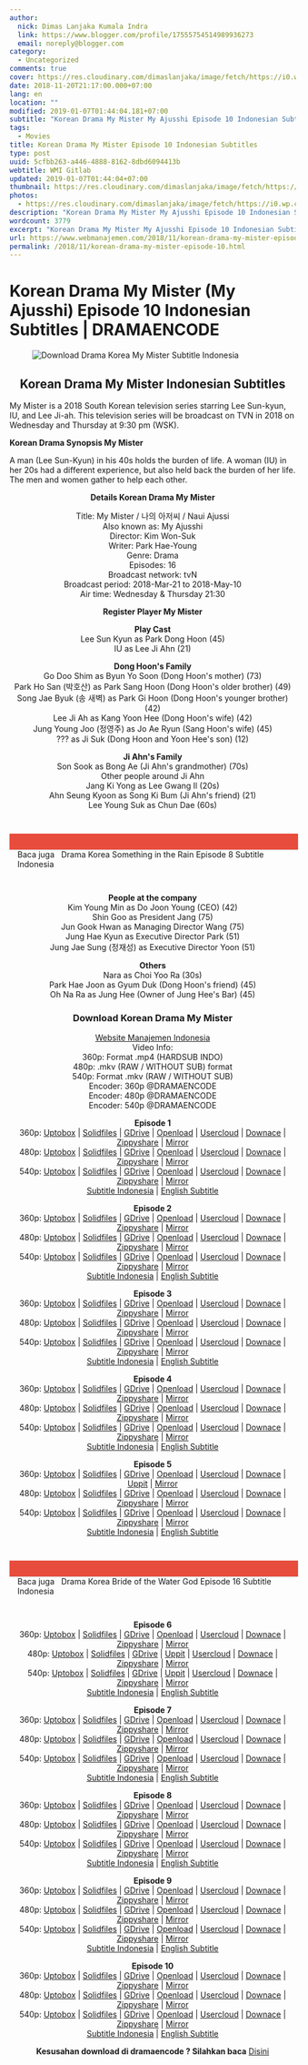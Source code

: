 ```yaml
---
author:
  nick: Dimas Lanjaka Kumala Indra
  link: https://www.blogger.com/profile/17555754514989936273
  email: noreply@blogger.com
category:
  - Uncategorized
comments: true
cover: https://res.cloudinary.com/dimaslanjaka/image/fetch/https://i0.wp.com/www.dramaencode.com/wp-content/uploads/2018/03/Download-Drama-Korea-My-Mister-Subtitle-Indonesia.jpg?resize=390%2C270&ssl=1
date: 2018-11-20T21:17:00.000+07:00
lang: en
location: ""
modified: 2019-01-07T01:44:04.181+07:00
subtitle: "Korean Drama My Mister My Ajusshi Episode 10 Indonesian Subtitles "
tags:
  - Movies
title: Korean Drama My Mister Episode 10 Indonesian Subtitles
type: post
uuid: 5cfbb263-a446-4888-8162-8dbd6094413b
webtitle: WMI Gitlab
updated: 2019-01-07T01:44:04+07:00
thumbnail: https://res.cloudinary.com/dimaslanjaka/image/fetch/https://i0.wp.com/www.dramaencode.com/wp-content/uploads/2018/03/Download-Drama-Korea-My-Mister-Subtitle-Indonesia.jpg?resize=390%2C270&ssl=1
photos:
  - https://res.cloudinary.com/dimaslanjaka/image/fetch/https://i0.wp.com/www.dramaencode.com/wp-content/uploads/2018/03/Download-Drama-Korea-My-Mister-Subtitle-Indonesia.jpg?resize=390%2C270&ssl=1
description: "Korean Drama My Mister My Ajusshi Episode 10 Indonesian Subtitles "
wordcount: 3779
excerpt: "Korean Drama My Mister My Ajusshi Episode 10 Indonesian Subtitles "
url: https://www.webmanajemen.com/2018/11/korean-drama-my-mister-episode-10.html
permalink: /2018/11/korean-drama-my-mister-episode-10.html
---
```


<h1 for="title"> <span class="notranslate">Korean Drama My Mister (My Ajusshi) Episode 10 Indonesian Subtitles |</span> <span class="notranslate">DRAMAENCODE</span> </h1>  <div><div class="entry-content clearfix">  <figure class="entry-thumbnail"><img src="https://res.cloudinary.com/dimaslanjaka/image/fetch/https://res.cloudinary.com/practicaldev/image/fetch/www.dramaencode.com/wp-content/uploads/2018/03/Download-Drama-Korea-My-Mister-Subtitle-Indonesia.jpg?resize=390%2C270&amp;ssl=1" alt="Download Drama Korea My Mister Subtitle Indonesia" title="Download Korean Drama My Mister Indonesian Subtitles" class="notranslate"></figure><h2 style="text-align: center;"> <span class="notranslate">Korean Drama My Mister Indonesian Subtitles</span> </h2> <p> <span class="notranslate">My Mister is a 2018 South Korean television series starring Lee Sun-kyun, IU, and Lee Ji-ah.</span> <span class="notranslate">This television series will be broadcast on TVN in 2018 on Wednesday and Thursday at 9:30 pm (WSK).</span> </p>  <p> <span class="notranslate"><strong>Korean Drama Synopsis My Mister</strong></span> </p> <p style="text-align: left;"> <span class="notranslate">A man (Lee Sun-Kyun) in his 40s holds the burden of life.</span> <span class="notranslate">A woman (IU) in her 20s had a different experience, but also held back the burden of her life.</span> <span class="notranslate">The men and women gather to help each other.</span> </p>  <p style="text-align: center;"> <span class="notranslate"><strong>Details Korean Drama My Mister</strong></span> </p> <p style="text-align: center;"> <span class="notranslate">Title: My Mister / 나의 아저씨 / Naui Ajussi</span> <br><span class="notranslate">Also known as: My Ajusshi</span> <br><span class="notranslate">Director: Kim Won-Suk</span> <br><span class="notranslate">Writer: Park Hae-Young</span> <br><span class="notranslate">Genre: Drama</span> <br><span class="notranslate">Episodes: 16</span> <br><span class="notranslate">Broadcast network: tvN</span> <br><span class="notranslate">Broadcast period: 2018-Mar-21 to 2018-May-10</span> <br><span class="notranslate">Air time: Wednesday &amp; Thursday 21:30</span> </p> <p style="text-align: center;"> <span class="notranslate"><strong>Register Player My Mister</strong></span> </p> <p style="text-align: center;"> <span class="notranslate"><strong>Play Cast</strong></span> <br><span class="notranslate">Lee Sun Kyun as Park Dong Hoon (45)</span> <br><span class="notranslate">IU as Lee Ji Ahn (21)</span> </p> <p style="text-align: center;"> <span class="notranslate"><strong>Dong Hoon's Family</strong></span> <br><span class="notranslate">Go Doo Shim as Byun Yo Soon (Dong Hoon's mother) (73)</span> <br><span class="notranslate">Park Ho San (박호산) as Park Sang Hoon (Dong Hoon's older brother) (49)</span> <br><span class="notranslate">Song Jae Byuk (송 새벽) as Park Gi Hoon (Dong Hoon's younger brother) (42)</span> <br><span class="notranslate">Lee Ji Ah as Kang Yoon Hee (Dong Hoon's wife) (42)</span> <br><span class="notranslate">Jung Young Joo (정영주) as Jo Ae Ryun (Sang Hoon's wife) (45)</span> <br><span class="notranslate">???</span> <span class="notranslate">as Ji Suk (Dong Hoon and Yoon Hee's son) (12)</span> </p>  <p style="text-align: center;"> <span class="notranslate"><strong>Ji Ahn's Family</strong></span> <br><span class="notranslate">Son Sook as Bong Ae (Ji Ahn's grandmother) (70s)</span> <br><span class="notranslate">Other people around Ji Ahn</span> <br><span class="notranslate">Jang Ki Yong as Lee Gwang Il (20s)</span> <br><span class="notranslate">Ahn Seung Kyoon as Song Ki Bum (Ji Ahn's friend) (21)</span> <br><span class="notranslate">Lee Young Suk as Chun Dae (60s)</span> </p> <div style="clear:both; margin-top:3em; margin-bottom:3em;" class="notranslate"> <a href="https://web-manajemen.blogspot.com/p/search.html?q=drama%20korea%20something%20in%20the%20rain%20subtitle%20indonesia" target="_blank" class="notranslate ud10350ff74aa1ae5be974566fbcde35f" data-wpel-link="internal"></a> <style>.ud10350ff74aa1ae5be974566fbcde35f{padding:0;margin:0;padding-top:1em!important;padding-bottom:1em!important;width:100%;display:block;font-weight:700;background-color:#E74C3C;border:0!important;border-left:4px solid #E74C3C!important;box-shadow:0 1px 2px rgba(0,0,0,.17);-moz-box-shadow:0 1px 2px rgba(0,0,0,.17);-o-box-shadow:0 1px 2px rgba(0,0,0,.17);-webkit-box-shadow:0 1px 2px rgba(0,0,0,.17);text-decoration:none}.ud10350ff74aa1ae5be974566fbcde35f:active,.ud10350ff74aa1ae5be974566fbcde35f:hover{opacity:1;transition:opacity 250ms;webkit-transition:opacity 250ms;text-decoration:none}.ud10350ff74aa1ae5be974566fbcde35f{transition:background-color 250ms;webkit-transition:background-color 250ms;opacity:1;transition:opacity 250ms;webkit-transition:opacity 250ms}.ud10350ff74aa1ae5be974566fbcde35f .ctaText{font-weight:700;color:#000;text-decoration:none;font-size:16px}.ud10350ff74aa1ae5be974566fbcde35f .postTitle{color:#ECF0F1;text-decoration:underline!important;font-size:16px}.ud10350ff74aa1ae5be974566fbcde35f:hover .postTitle{text-decoration:underline!important}</style>  <div style="padding-left:1em; padding-right:1em;" class="notranslate"> <span class="notranslate ctaText">Baca juga</span> &nbsp; <span class="notranslate postTitle">Drama Korea Something in the Rain Episode 8 Subtitle Indonesia</span> </div>  </div>  <p style="text-align: center;"> <span class="notranslate"><strong>People at the company</strong></span> <br><span class="notranslate">Kim Young Min as Do Joon Young (CEO) (42)</span> <br><span class="notranslate">Shin Goo as President Jang (75)</span> <br><span class="notranslate">Jun Gook Hwan as Managing Director Wang (75)</span> <br><span class="notranslate">Jung Hae Kyun as Executive Director Park (51)</span> <br><span class="notranslate">Jung Jae Sung (정재성) as Executive Director Yoon (51)</span> </p> <p style="text-align: center;"> <span class="notranslate"><strong>Others</strong></span> <br><span class="notranslate">Nara as Choi Yoo Ra (30s)</span> <br><span class="notranslate">Park Hae Joon as Gyum Duk (Dong Hoon's friend) (45)</span> <br><span class="notranslate">Oh Na Ra as Jung Hee (Owner of Jung Hee's Bar) (45)</span> </p> <h3 style="text-align: center;"> <span class="notranslate">Download Korean Drama My Mister</span> </h3> <p style="text-align: center;"> <a href="https://web-manajemen.blogspot.com/p/search.html?q=" data-wpel-link="internal" class="notranslate" target="_blank">Website Manajemen Indonesia</a> <br><span class="notranslate">Video Info:</span> <br><span class="notranslate">360p: Format .mp4 (HARDSUB INDO)</span> <br><span class="notranslate">480p: .mkv (RAW / WITHOUT SUB) format</span> <br><span class="notranslate">540p: Format .mkv (RAW / WITHOUT SUB)</span> <br><span class="notranslate">Encoder: 360p @DRAMAENCODE</span> <br><span class="notranslate">Encoder: 480p @DRAMAENCODE</span> <br><span class="notranslate">Encoder: 540p @DRAMAENCODE</span> </p> <p style="text-align: center;"> <span class="notranslate"><strong>Episode 1</strong></span> <br><span class="notranslate">360p: <a href="https://uptobox.com/vxybjlrx3iu6" data-wpel-link="external" target="_blank" rel="noopener noreferer nofollow" class="notranslate">Uptobox</a> |</span> <span class="notranslate"><a href="http://www.solidfiles.com/v/Nj3wy47LPmVyy" data-wpel-link="external" target="_blank" rel="noopener noreferer nofollow" class="notranslate">Solidfiles</a> |</span> <span class="notranslate"><a href="https://drive.google.com/file/d/1khbKx4aA8zGE9Ut_6iVVTJBe-X6dhnUZ/view?usp=sharing" data-wpel-link="external" target="_blank" rel="noopener noreferer nofollow" class="notranslate">GDrive</a> |</span> <span class="notranslate"><a href="https://dimaslanjaka-storage.000webhostapp.com/movies/drama-korea-my-mister-subtitle-indonesia" data-wpel-link="external" target="_blank" rel="noopener noreferer nofollow" class="notranslate">Openload</a> |</span> <span class="notranslate"><a href="https://userscloud.com/saspx4e5zv5x" data-wpel-link="external" target="_blank" rel="noopener noreferer nofollow" class="notranslate">Usercloud</a> |</span> <span class="notranslate"><a href="https://downace.com/3uwg4" data-wpel-link="external" target="_blank" rel="noopener noreferer nofollow" class="notranslate">Downace</a> |</span> <span class="notranslate"><a href="http://www96.zippyshare.com/v/vC23E6ak/file.html" data-wpel-link="external" target="_blank" rel="noopener noreferer nofollow" class="notranslate">Zippyshare</a> |</span> <a href="https://mirrorace.com/m/kRf5" data-wpel-link="external" target="_blank" rel="noopener noreferer nofollow" class="notranslate">Mirror</a> <br><span class="notranslate">480p: <a href="https://uptobox.com/e58rx4ez93f8" data-wpel-link="external" target="_blank" rel="noopener noreferer nofollow" class="notranslate">Uptobox</a> |</span> <span class="notranslate"><a href="https://www.solidfiles.com/v/za23ZAZ5DrMee" data-wpel-link="external" target="_blank" rel="noopener noreferer nofollow" class="notranslate">Solidfiles</a> |</span> <span class="notranslate"><a href="https://drive.google.com/file/d/14JwI9v5ZlMjczknki6EkJlkIZpQ0tlx8/view?usp=sharing" data-wpel-link="external" target="_blank" rel="noopener noreferer nofollow" class="notranslate">GDrive</a> |</span> <span class="notranslate"><a href="https://dimaslanjaka-storage.000webhostapp.com/movies/drama-korea-my-mister-subtitle-indonesia" data-wpel-link="external" target="_blank" rel="noopener noreferer nofollow" class="notranslate">Openload</a> |</span> <span class="notranslate"><a href="https://userscloud.com/bc3g26s5l0fc" data-wpel-link="external" target="_blank" rel="noopener noreferer nofollow" class="notranslate">Usercloud</a> |</span> <span class="notranslate"><a href="https://downace.com/4atkh" data-wpel-link="external" target="_blank" rel="noopener noreferer nofollow" class="notranslate">Downace</a> |</span> <span class="notranslate"><a href="http://www31.zippyshare.com/v/1VlMkcR7/file.html" data-wpel-link="external" target="_blank" rel="noopener noreferer nofollow" class="notranslate">Zippyshare</a> |</span> <a href="https://mirrorace.com/m/8gzn" data-wpel-link="external" target="_blank" rel="noopener noreferer nofollow" class="notranslate">Mirror</a> <br><span class="notranslate">540p: <a href="https://uptobox.com/odsu0amriwa1" data-wpel-link="external" target="_blank" rel="noopener noreferer nofollow" class="notranslate">Uptobox</a> |</span> <span class="notranslate"><a href="http://www.solidfiles.com/v/Kvjn2njkNRDK7" data-wpel-link="external" target="_blank" rel="noopener noreferer nofollow" class="notranslate">Solidfiles</a> |</span> <span class="notranslate"><a href="https://drive.google.com/file/d/10yiGfV02XBMX1wHvX0lgZcW9syiEohJG/view?usp=sharing" data-wpel-link="external" target="_blank" rel="noopener noreferer nofollow" class="notranslate">GDrive</a> |</span> <span class="notranslate"><a href="https://dimaslanjaka-storage.000webhostapp.com/movies/drama-korea-my-mister-subtitle-indonesia" data-wpel-link="external" target="_blank" rel="noopener noreferer nofollow" class="notranslate">Openload</a> |</span> <span class="notranslate"><a href="https://userscloud.com/hnx3ffvgytoq" data-wpel-link="external" target="_blank" rel="noopener noreferer nofollow" class="notranslate">Usercloud</a> |</span> <span class="notranslate"><a href="https://downace.com/2Oyp3" data-wpel-link="external" target="_blank" rel="noopener noreferer nofollow" class="notranslate">Downace</a> |</span> <span class="notranslate"><a href="http://www108.zippyshare.com/v/ZPlx4tC3/file.html" data-wpel-link="external" target="_blank" rel="noopener noreferer nofollow" class="notranslate">Zippyshare</a> |</span> <a href="https://mirrorace.com/m/p390" data-wpel-link="external" target="_blank" rel="noopener noreferer nofollow" class="notranslate">Mirror</a> <br><span class="notranslate"><a href="https://subscene.com/subtitles/my-mister-my-ajusshi-mr-lonely-naui-ajusshi/indonesian/1740712" data-wpel-link="external" target="_blank" rel="noopener noreferer nofollow" class="notranslate">Subtitle Indonesia</a> |</span> <a href="https://subscene.com/subtitles/my-mister-my-ajusshi-mr-lonely-naui-ajusshi/english/1740676" data-wpel-link="external" target="_blank" rel="noopener noreferer nofollow" class="notranslate">English Subtitle</a> </p>  <p style="text-align: center;"> <span class="notranslate"><strong>Episode 2</strong></span> <br><span class="notranslate">360p: <a href="https://uptobox.com/ry6qj5n0fbwf" data-wpel-link="external" target="_blank" rel="noopener noreferer nofollow" class="notranslate">Uptobox</a> |</span> <span class="notranslate"><a href="http://www.solidfiles.com/v/qGe8ZBdpv2RML" data-wpel-link="external" target="_blank" rel="noopener noreferer nofollow" class="notranslate">Solidfiles</a> |</span> <span class="notranslate"><a href="https://drive.google.com/file/d/15FsPXJa08Cf2cSQzj_mKUfsNc5hlyTXH/view?usp=sharing" data-wpel-link="external" target="_blank" rel="noopener noreferer nofollow" class="notranslate">GDrive</a> |</span> <span class="notranslate"><a href="https://dimaslanjaka-storage.000webhostapp.com/movies/drama-korea-my-mister-subtitle-indonesia" data-wpel-link="external" target="_blank" rel="noopener noreferer nofollow" class="notranslate">Openload</a> |</span> <span class="notranslate"><a href="https://userscloud.com/yl7g7e639sip" data-wpel-link="external" target="_blank" rel="noopener noreferer nofollow" class="notranslate">Usercloud</a> |</span> <span class="notranslate"><a href="https://downace.com/4Qt8o" data-wpel-link="external" target="_blank" rel="noopener noreferer nofollow" class="notranslate">Downace</a> |</span> <span class="notranslate"><a href="http://www2.zippyshare.com/v/lAdaninJ/file.html" data-wpel-link="external" target="_blank" rel="noopener noreferer nofollow" class="notranslate">Zippyshare</a> |</span> <a href="https://mirrorace.com/m/cudT" data-wpel-link="external" target="_blank" rel="noopener noreferer nofollow" class="notranslate">Mirror</a> <br><span class="notranslate">480p: <a href="https://uptobox.com/6x2e2gddniby" data-wpel-link="external" target="_blank" rel="noopener noreferer nofollow" class="notranslate">Uptobox</a> |</span> <span class="notranslate"><a href="https://www.solidfiles.com/v/BjmMqMyeeg5Qj" data-wpel-link="external" target="_blank" rel="noopener noreferer nofollow" class="notranslate">Solidfiles</a> |</span> <span class="notranslate"><a href="https://drive.google.com/file/d/1Ael-kfZd39Zb9aZu6sYMMZxAeUfODXbO/view?usp=sharing" data-wpel-link="external" target="_blank" rel="noopener noreferer nofollow" class="notranslate">GDrive</a> |</span> <span class="notranslate"><a href="https://dimaslanjaka-storage.000webhostapp.com/movies/drama-korea-my-mister-subtitle-indonesia" data-wpel-link="external" target="_blank" rel="noopener noreferer nofollow" class="notranslate">Openload</a> |</span> <span class="notranslate"><a href="https://userscloud.com/k25q5xvxnjl2" data-wpel-link="external" target="_blank" rel="noopener noreferer nofollow" class="notranslate">Usercloud</a> |</span> <span class="notranslate"><a href="https://downace.com/3uxbp" data-wpel-link="external" target="_blank" rel="noopener noreferer nofollow" class="notranslate">Downace</a> |</span> <span class="notranslate"><a href="http://www103.zippyshare.com/v/tkCb54Tv/file.html" data-wpel-link="external" target="_blank" rel="noopener noreferer nofollow" class="notranslate">Zippyshare</a> |</span> <a href="https://mirrorace.com/m/8huv" data-wpel-link="external" target="_blank" rel="noopener noreferer nofollow" class="notranslate">Mirror</a> <br><span class="notranslate">540p: <a href="https://uptobox.com/smj7449z3ooe" data-wpel-link="external" target="_blank" rel="noopener noreferer nofollow" class="notranslate">Uptobox</a> |</span> <span class="notranslate"><a href="https://www.solidfiles.com/v/dkwZeBn5xXy2g" data-wpel-link="external" target="_blank" rel="noopener noreferer nofollow" class="notranslate">Solidfiles</a> |</span> <span class="notranslate"><a href="https://drive.google.com/file/d/1q44keNlyKcaHVpuVilOhm50hQ1LEJIka/view?usp=sharing" data-wpel-link="external" target="_blank" rel="noopener noreferer nofollow" class="notranslate">GDrive</a> |</span> <span class="notranslate"><a href="https://dimaslanjaka-storage.000webhostapp.com/movies/drama-korea-my-mister-subtitle-indonesia" data-wpel-link="external" target="_blank" rel="noopener noreferer nofollow" class="notranslate">Openload</a> |</span> <span class="notranslate"><a href="https://userscloud.com/xe5wrr2h2uf0" data-wpel-link="external" target="_blank" rel="noopener noreferer nofollow" class="notranslate">Usercloud</a> |</span> <span class="notranslate"><a href="https://downace.com/3uxa6" data-wpel-link="external" target="_blank" rel="noopener noreferer nofollow" class="notranslate">Downace</a> |</span> <span class="notranslate"><a href="http://www110.zippyshare.com/v/Yj5OP3sP/file.html" data-wpel-link="external" target="_blank" rel="noopener noreferer nofollow" class="notranslate">Zippyshare</a> |</span> <a href="https://mirrorace.com/m/8hu2" data-wpel-link="external" target="_blank" rel="noopener noreferer nofollow" class="notranslate">Mirror</a> <br><span class="notranslate"><a href="https://subscene.com/subtitles/my-mister-my-ajusshi-mr-lonely-naui-ajusshi/indonesian/1741295" data-wpel-link="external" target="_blank" rel="noopener noreferer nofollow" class="notranslate">Subtitle Indonesia</a> |</span> <a href="https://subscene.com/subtitles/my-mister-my-ajusshi-mr-lonely-naui-ajusshi/english/1741173" data-wpel-link="external" target="_blank" rel="noopener noreferer nofollow" class="notranslate">English Subtitle</a> </p>  <p style="text-align: center;"> <span class="notranslate"><strong>Episode 3</strong></span> <br><span class="notranslate">360p: <a href="https://uptobox.com/o3kchg52ik70" data-wpel-link="external" target="_blank" rel="noopener noreferer nofollow" class="notranslate">Uptobox</a> |</span> <span class="notranslate"><a href="https://www.solidfiles.com/v/7awWMzk7ZZmZe" data-wpel-link="external" target="_blank" rel="noopener noreferer nofollow" class="notranslate">Solidfiles</a> |</span> <span class="notranslate"><a href="https://drive.google.com/file/d/1hT7ByZUCuTSyPjgPGxtBTdplvNlZ8AVZ/view?usp=sharing" data-wpel-link="external" target="_blank" rel="noopener noreferer nofollow" class="notranslate">GDrive</a> |</span> <span class="notranslate"><a href="https://dimaslanjaka-storage.000webhostapp.com/movies/drama-korea-my-mister-subtitle-indonesia" data-wpel-link="external" target="_blank" rel="noopener noreferer nofollow" class="notranslate">Openload</a> |</span> <span class="notranslate"><a href="https://userscloud.com/u3fzsjfx536t" data-wpel-link="external" target="_blank" rel="noopener noreferer nofollow" class="notranslate">Usercloud</a> |</span> <span class="notranslate"><a href="https://downace.com/4QBqD" data-wpel-link="external" target="_blank" rel="noopener noreferer nofollow" class="notranslate">Downace</a> |</span> <span class="notranslate"><a href="http://www36.zippyshare.com/v/zCclGBgg/file.html" data-wpel-link="external" target="_blank" rel="noopener noreferer nofollow" class="notranslate">Zippyshare</a> |</span> <a href="https://mirrorace.com/m/pah1" data-wpel-link="external" target="_blank" rel="noopener noreferer nofollow" class="notranslate">Mirror</a> <br><span class="notranslate">480p: <a href="https://uptobox.com/sa2iygszu4vw" data-wpel-link="external" target="_blank" rel="noopener noreferer nofollow" class="notranslate">Uptobox</a> |</span> <span class="notranslate"><a href="http://www.solidfiles.com/v/mdNBqVqpRnA4a" data-wpel-link="external" target="_blank" rel="noopener noreferer nofollow" class="notranslate">Solidfiles</a> |</span> <span class="notranslate"><a href="https://drive.google.com/file/d/1AuelRMEWArDKLskXVWdyY5iCDS7IZUgc/view?usp=sharing" data-wpel-link="external" target="_blank" rel="noopener noreferer nofollow" class="notranslate">GDrive</a> |</span> <span class="notranslate"><a href="https://dimaslanjaka-storage.000webhostapp.com/movies/drama-korea-my-mister-subtitle-indonesia" data-wpel-link="external" target="_blank" rel="noopener noreferer nofollow" class="notranslate">Openload</a> |</span> <span class="notranslate"><a href="https://userscloud.com/cml6004x6pv1" data-wpel-link="external" target="_blank" rel="noopener noreferer nofollow" class="notranslate">Usercloud</a> |</span> <span class="notranslate"><a href="https://downace.com/3uFpe" data-wpel-link="external" target="_blank" rel="noopener noreferer nofollow" class="notranslate">Downace</a> |</span> <span class="notranslate"><a href="http://www86.zippyshare.com/v/6yYUE02a/file.html" data-wpel-link="external" target="_blank" rel="noopener noreferer nofollow" class="notranslate">Zippyshare</a> |</span> <a href="https://mirrorace.com/m/p9zT" data-wpel-link="external" target="_blank" rel="noopener noreferer nofollow" class="notranslate">Mirror</a> <br><span class="notranslate">540p: <a href="https://uptobox.com/orcadbecv9yh" data-wpel-link="external" target="_blank" rel="noopener noreferer nofollow" class="notranslate">Uptobox</a> |</span> <span class="notranslate"><a href="https://www.solidfiles.com/v/42KxXXqVV6WgL" data-wpel-link="external" target="_blank" rel="noopener noreferer nofollow" class="notranslate">Solidfiles</a> |</span> <span class="notranslate"><a href="https://drive.google.com/file/d/1Dp11vUA3qGDaPi_zox_z3xua5VrG033L/view?usp=sharing" data-wpel-link="external" target="_blank" rel="noopener noreferer nofollow" class="notranslate">GDrive</a> |</span> <span class="notranslate"><a href="https://dimaslanjaka-storage.000webhostapp.com/movies/drama-korea-my-mister-subtitle-indonesia" data-wpel-link="external" target="_blank" rel="noopener noreferer nofollow" class="notranslate">Openload</a> |</span> <span class="notranslate"><a href="https://userscloud.com/h39e4aq1fjgi" data-wpel-link="external" target="_blank" rel="noopener noreferer nofollow" class="notranslate">Usercloud</a> |</span> <span class="notranslate"><a href="https://downace.com/3uFo9" data-wpel-link="external" target="_blank" rel="noopener noreferer nofollow" class="notranslate">Downace</a> |</span> <span class="notranslate"><a href="http://www101.zippyshare.com/v/2DSYNxcg/file.html" data-wpel-link="external" target="_blank" rel="noopener noreferer nofollow" class="notranslate">Zippyshare</a> |</span> <a href="https://mirrorace.com/m/cz88" data-wpel-link="external" target="_blank" rel="noopener noreferer nofollow" class="notranslate">Mirror</a> <br><span class="notranslate"><a href="https://subscene.com/subtitles/my-mister-my-ajusshi-mr-lonely-naui-ajusshi/indonesian/1745930" data-wpel-link="external" target="_blank" rel="noopener noreferer nofollow" class="notranslate">Subtitle Indonesia</a> |</span> <a href="https://subscene.com/subtitles/my-mister-my-ajusshi-mr-lonely-naui-ajusshi/english/1745775" data-wpel-link="external" target="_blank" rel="noopener noreferer nofollow" class="notranslate">English Subtitle</a> </p>  <p style="text-align: center;"> <span class="notranslate"><strong>Episode 4</strong></span> <br><span class="notranslate">360p: <a href="https://uptobox.com/sy38g8bxmzw2" data-wpel-link="external" target="_blank" rel="noopener noreferer nofollow" class="notranslate">Uptobox</a> |</span> <span class="notranslate"><a href="http://www.solidfiles.com/v/QMGRdWgzKa6GZ" data-wpel-link="external" target="_blank" rel="noopener noreferer nofollow" class="notranslate">Solidfiles</a> |</span> <span class="notranslate"><a href="https://drive.google.com/file/d/18ruTuXRH_Qdwm49t4xtt1OtCRrFZgrV5/view?usp=sharing" data-wpel-link="external" target="_blank" rel="noopener noreferer nofollow" class="notranslate">GDrive</a> |</span> <span class="notranslate"><a href="https://dimaslanjaka-storage.000webhostapp.com/movies/drama-korea-my-mister-subtitle-indonesia" data-wpel-link="external" target="_blank" rel="noopener noreferer nofollow" class="notranslate">Openload</a> |</span> <span class="notranslate"><a href="https://userscloud.com/neg5alxxv20j" data-wpel-link="external" target="_blank" rel="noopener noreferer nofollow" class="notranslate">Usercloud</a> |</span> <span class="notranslate"><a href="https://downace.com/4aFeb" data-wpel-link="external" target="_blank" rel="noopener noreferer nofollow" class="notranslate">Downace</a> |</span> <span class="notranslate"><a href="http://www70.zippyshare.com/v/CSJhaPNI/file.html" data-wpel-link="external" target="_blank" rel="noopener noreferer nofollow" class="notranslate">Zippyshare</a> |</span> <a href="https://mirrorace.com/m/1q7xv" data-wpel-link="external" target="_blank" rel="noopener noreferer nofollow" class="notranslate">Mirror</a> <br><span class="notranslate">480p: <a href="https://uptobox.com/sybsfikqwufr" data-wpel-link="external" target="_blank" rel="noopener noreferer nofollow" class="notranslate">Uptobox</a> |</span> <span class="notranslate"><a href="http://www.solidfiles.com/v/p86LzX8Zre763" data-wpel-link="external" target="_blank" rel="noopener noreferer nofollow" class="notranslate">Solidfiles</a> |</span> <span class="notranslate"><a href="https://drive.google.com/file/d/1vXU0gTt8XuVnlQZwJpMFgG9L_cs-XkQd/view?usp=sharing" data-wpel-link="external" target="_blank" rel="noopener noreferer nofollow" class="notranslate">GDrive</a> |</span> <span class="notranslate"><a href="https://dimaslanjaka-storage.000webhostapp.com/movies/drama-korea-my-mister-subtitle-indonesia" data-wpel-link="external" target="_blank" rel="noopener noreferer nofollow" class="notranslate">Openload</a> |</span> <span class="notranslate"><a href="https://userscloud.com/su4ndwojgsoz" data-wpel-link="external" target="_blank" rel="noopener noreferer nofollow" class="notranslate">Usercloud</a> |</span> <span class="notranslate"><a href="https://downace.com/2OJu1" data-wpel-link="external" target="_blank" rel="noopener noreferer nofollow" class="notranslate">Downace</a> |</span> <span class="notranslate"><a href="http://www68.zippyshare.com/v/hxZjt3Eh/file.html" data-wpel-link="external" target="_blank" rel="noopener noreferer nofollow" class="notranslate">Zippyshare</a> |</span> <a href="https://mirrorace.com/m/8o86" data-wpel-link="external" target="_blank" rel="noopener noreferer nofollow" class="notranslate">Mirror</a> <br><span class="notranslate">540p: <a href="https://uptobox.com/1smajzbhn9ve" data-wpel-link="external" target="_blank" rel="noopener noreferer nofollow" class="notranslate">Uptobox</a> |</span> <span class="notranslate"><a href="http://www.solidfiles.com/v/52LzAe7Az2QGq" data-wpel-link="external" target="_blank" rel="noopener noreferer nofollow" class="notranslate">Solidfiles</a> |</span> <span class="notranslate"><a href="https://drive.google.com/file/d/1ngWrbI4ytZPqBgakblRjtkxUHX6-WIs-/view?usp=sharing" data-wpel-link="external" target="_blank" rel="noopener noreferer nofollow" class="notranslate">GDrive</a> |</span> <span class="notranslate"><a href="https://dimaslanjaka-storage.000webhostapp.com/movies/drama-korea-my-mister-subtitle-indonesia" data-wpel-link="external" target="_blank" rel="noopener noreferer nofollow" class="notranslate">Openload</a> |</span> <span class="notranslate"><a href="https://userscloud.com/72ss1gh1uq27" data-wpel-link="external" target="_blank" rel="noopener noreferer nofollow" class="notranslate">Usercloud</a> |</span> <span class="notranslate"><a href="https://downace.com/28M0c" data-wpel-link="external" target="_blank" rel="noopener noreferer nofollow" class="notranslate">Downace</a> |</span> <span class="notranslate"><a href="http://www83.zippyshare.com/v/qa4wV2q2/file.html" data-wpel-link="external" target="_blank" rel="noopener noreferer nofollow" class="notranslate">Zippyshare</a> |</span> <a href="https://mirrorace.com/m/8o76" data-wpel-link="external" target="_blank" rel="noopener noreferer nofollow" class="notranslate">Mirror</a> <br><span class="notranslate"><a href="https://subscene.com/subtitles/my-mister-my-ajusshi-mr-lonely-naui-ajusshi/indonesian/1747605" data-wpel-link="external" target="_blank" rel="noopener noreferer nofollow" class="notranslate">Subtitle Indonesia</a> |</span> <a href="https://subscene.com/subtitles/my-mister-my-ajusshi-mr-lonely-naui-ajusshi/english/1747455" data-wpel-link="external" target="_blank" rel="noopener noreferer nofollow" class="notranslate">English Subtitle</a> </p>  <p style="text-align: center;"> <span class="notranslate"><strong>Episode 5</strong></span> <br><span class="notranslate">360p: <a href="https://uptobox.com/g8kszz66u4xk" data-wpel-link="external" target="_blank" rel="noopener noreferer nofollow" class="notranslate">Uptobox</a> |</span> <span class="notranslate"><a href="http://www.solidfiles.com/v/MBeynrBKPVNQA" data-wpel-link="external" target="_blank" rel="noopener noreferer nofollow" class="notranslate">Solidfiles</a> |</span> <span class="notranslate"><a href="https://drive.google.com/file/d/1VDNU-UQ1dIUcqqo6jn0TzCauPFM1Uqoz/view?usp=sharing" data-wpel-link="external" target="_blank" rel="noopener noreferer nofollow" class="notranslate">GDrive</a> |</span> <span class="notranslate"><a href="https://dimaslanjaka-storage.000webhostapp.com/movies/drama-korea-my-mister-subtitle-indonesia" data-wpel-link="external" target="_blank" rel="noopener noreferer nofollow" class="notranslate">Openload</a> |</span> <span class="notranslate"><a href="https://userscloud.com/atwis2f4ljfh" data-wpel-link="external" target="_blank" rel="noopener noreferer nofollow" class="notranslate">Usercloud</a> |</span> <span class="notranslate"><a href="https://downace.com/3uOly" data-wpel-link="external" target="_blank" rel="noopener noreferer nofollow" class="notranslate">Downace</a> |</span> <span class="notranslate"><a href="http://uppit.com/ivmy06x9iwlj" data-wpel-link="external" target="_blank" rel="noopener noreferer nofollow" class="notranslate">Uppit</a> |</span> <a href="https://mirrorace.com/m/1qd6z" data-wpel-link="external" target="_blank" rel="noopener noreferer nofollow" class="notranslate">Mirror</a> <br><span class="notranslate">480p: <a href="https://uptobox.com/sz1mk6jy6pmq" data-wpel-link="external" target="_blank" rel="noopener noreferer nofollow" class="notranslate">Uptobox</a> |</span> <span class="notranslate"><a href="https://www.solidfiles.com/v/kD2ay7xnNdd3K" data-wpel-link="external" target="_blank" rel="noopener noreferer nofollow" class="notranslate">Solidfiles</a> |</span> <span class="notranslate"><a href="https://drive.google.com/file/d/1cNJpVOFTZnKIpOyThYLDXcsLWqyDOyuo/view?usp=sharing" data-wpel-link="external" target="_blank" rel="noopener noreferer nofollow" class="notranslate">GDrive</a> |</span> <span class="notranslate"><a href="https://dimaslanjaka-storage.000webhostapp.com/movies/drama-korea-my-mister-subtitle-indonesia" data-wpel-link="external" target="_blank" rel="noopener noreferer nofollow" class="notranslate">Openload</a> |</span> <span class="notranslate"><a href="https://userscloud.com/76fyo7yor1xa" data-wpel-link="external" target="_blank" rel="noopener noreferer nofollow" class="notranslate">Usercloud</a> |</span> <span class="notranslate"><a href="https://downace.com/4aLe0" data-wpel-link="external" target="_blank" rel="noopener noreferer nofollow" class="notranslate">Downace</a> |</span> <span class="notranslate"><a href="https://www85.zippyshare.com/v/lBMISNnL/file.html" data-wpel-link="external" target="_blank" rel="noopener noreferer nofollow" class="notranslate">Zippyshare</a> |</span> <a href="https://mirrorace.com/m/26abk" data-wpel-link="external" target="_blank" rel="noopener noreferer nofollow" class="notranslate">Mirror</a> <br><span class="notranslate">540p: <a href="https://uptobox.com/cirqk51raplj" data-wpel-link="external" target="_blank" rel="noopener noreferer nofollow" class="notranslate">Uptobox</a> |</span> <span class="notranslate"><a href="http://www.solidfiles.com/v/nYp7WGKKpMwrG" data-wpel-link="external" target="_blank" rel="noopener noreferer nofollow" class="notranslate">Solidfiles</a> |</span> <span class="notranslate"><a href="https://drive.google.com/file/d/1_vPFJjwK8QiHzMZiSEPLehd8XH_-Op_F/view?usp=sharing" data-wpel-link="external" target="_blank" rel="noopener noreferer nofollow" class="notranslate">GDrive</a> |</span> <span class="notranslate"><a href="https://dimaslanjaka-storage.000webhostapp.com/movies/drama-korea-my-mister-subtitle-indonesia" data-wpel-link="external" target="_blank" rel="noopener noreferer nofollow" class="notranslate">Openload</a> |</span> <span class="notranslate"><a href="https://userscloud.com/5w3dob4av820" data-wpel-link="external" target="_blank" rel="noopener noreferer nofollow" class="notranslate">Usercloud</a> |</span> <span class="notranslate"><a href="https://downace.com/4aLdw" data-wpel-link="external" target="_blank" rel="noopener noreferer nofollow" class="notranslate">Downace</a> |</span> <span class="notranslate"><a href="https://www66.zippyshare.com/v/TJUJxQMI/file.html" data-wpel-link="external" target="_blank" rel="noopener noreferer nofollow" class="notranslate">Zippyshare</a> |</span> <a href="https://mirrorace.com/m/26ab0" data-wpel-link="external" target="_blank" rel="noopener noreferer nofollow" class="notranslate">Mirror</a> <br><span class="notranslate"><a href="https://subscene.com/subtitles/my-mister-my-ajusshi-mr-lonely-naui-ajusshi/indonesian/1750970" data-wpel-link="external" target="_blank" rel="noopener noreferer nofollow" class="notranslate">Subtitle Indonesia</a> |</span> <a href="https://subscene.com/subtitles/my-mister-my-ajusshi-mr-lonely-naui-ajusshi/english/1750794" data-wpel-link="external" target="_blank" rel="noopener noreferer nofollow" class="notranslate">English Subtitle</a> </p>  <div style="clear:both; margin-top:3em; margin-bottom:3em;" class="notranslate"> <a href="https://web-manajemen.blogspot.com/p/search.html?q=download%20drama%20korea%20bride%20of%20the%20water%20god%20subtitle%20indonesia" target="_blank" class="notranslate ub631df3972cc2fb42b1d6095c022d514" data-wpel-link="internal"></a> <style>.ub631df3972cc2fb42b1d6095c022d514{padding:0;margin:0;padding-top:1em!important;padding-bottom:1em!important;width:100%;display:block;font-weight:700;background-color:#E74C3C;border:0!important;border-left:4px solid #E74C3C!important;box-shadow:0 1px 2px rgba(0,0,0,.17);-moz-box-shadow:0 1px 2px rgba(0,0,0,.17);-o-box-shadow:0 1px 2px rgba(0,0,0,.17);-webkit-box-shadow:0 1px 2px rgba(0,0,0,.17);text-decoration:none}.ub631df3972cc2fb42b1d6095c022d514:active,.ub631df3972cc2fb42b1d6095c022d514:hover{opacity:1;transition:opacity 250ms;webkit-transition:opacity 250ms;text-decoration:none}.ub631df3972cc2fb42b1d6095c022d514{transition:background-color 250ms;webkit-transition:background-color 250ms;opacity:1;transition:opacity 250ms;webkit-transition:opacity 250ms}.ub631df3972cc2fb42b1d6095c022d514 .ctaText{font-weight:700;color:#000;text-decoration:none;font-size:16px}.ub631df3972cc2fb42b1d6095c022d514 .postTitle{color:#ECF0F1;text-decoration:underline!important;font-size:16px}.ub631df3972cc2fb42b1d6095c022d514:hover .postTitle{text-decoration:underline!important}</style>  <div style="padding-left:1em; padding-right:1em;" class="notranslate"> <span class="notranslate ctaText">Baca juga</span> &nbsp; <span class="notranslate postTitle">Drama Korea Bride of the Water God Episode 16 Subtitle Indonesia</span> </div>  </div>  <p style="text-align: center;"> <span class="notranslate"><strong>Episode 6</strong></span> <br><span class="notranslate">360p: <a href="https://uptobox.com/rb6bowlp3mja" data-wpel-link="external" target="_blank" rel="noopener noreferer nofollow" class="notranslate">Uptobox</a> |</span> <span class="notranslate"><a href="https://www.solidfiles.com/v/gR3gVWGn2rqBQ" data-wpel-link="external" target="_blank" rel="noopener noreferer nofollow" class="notranslate">Solidfiles</a> |</span> <span class="notranslate"><a href="https://drive.google.com/file/d/1aoXKo5TUfWqnzGoG3f7ILZuMXtjaGaz0/view?usp=sharing" data-wpel-link="external" target="_blank" rel="noopener noreferer nofollow" class="notranslate">GDrive</a> |</span> <span class="notranslate"><a href="https://dimaslanjaka-storage.000webhostapp.com/movies/drama-korea-my-mister-subtitle-indonesia" data-wpel-link="external" target="_blank" rel="noopener noreferer nofollow" class="notranslate">Openload</a> |</span> <span class="notranslate"><a href="https://userscloud.com/eobbngpdbplj" data-wpel-link="external" target="_blank" rel="noopener noreferer nofollow" class="notranslate">Usercloud</a> |</span> <span class="notranslate"><a href="https://downace.com/2OT90" data-wpel-link="external" target="_blank" rel="noopener noreferer nofollow" class="notranslate">Downace</a> |</span> <span class="notranslate"><a href="https://www87.zippyshare.com/v/dhtK5n45/file.html" data-wpel-link="external" target="_blank" rel="noopener noreferer nofollow" class="notranslate">Zippyshare</a> |</span> <a href="https://mirrorace.com/m/Khf2" data-wpel-link="external" target="_blank" rel="noopener noreferer nofollow" class="notranslate">Mirror</a> <br><span class="notranslate">480p: <a href="https://uptobox.com/9a752w1zioug" data-wpel-link="external" target="_blank" rel="noopener noreferer nofollow" class="notranslate">Uptobox</a> |</span> <span class="notranslate"><a href="https://www.solidfiles.com/v/52WnQ3ekmX2yV" data-wpel-link="external" target="_blank" rel="noopener noreferer nofollow" class="notranslate">Solidfiles</a> |</span> <span class="notranslate"><a href="https://drive.google.com/file/d/1he7cojXb8DbKwdiyWx7cCslW60VrVvOp/view?usp=sharing" data-wpel-link="external" target="_blank" rel="noopener noreferer nofollow" class="notranslate">GDrive</a> |</span> <span class="notranslate"><a href="http://uppit.com/bs7n19igrpfv" data-wpel-link="external" target="_blank" rel="noopener noreferer nofollow" class="notranslate">Uppit</a> |</span> <span class="notranslate"><a href="https://userscloud.com/d3ejl5ddnxyo" data-wpel-link="external" target="_blank" rel="noopener noreferer nofollow" class="notranslate">Usercloud</a> |</span> <span class="notranslate"><a href="https://downace.com/2OR97" data-wpel-link="external" target="_blank" rel="noopener noreferer nofollow" class="notranslate">Downace</a> |</span> <span class="notranslate"><a href="https://www120.zippyshare.com/v/YBeR5Smn/file.html" data-wpel-link="external" target="_blank" rel="noopener noreferer nofollow" class="notranslate">Zippyshare</a> |</span> <a href="https://mirrorace.com/m/1qdjz" data-wpel-link="external" target="_blank" rel="noopener noreferer nofollow" class="notranslate">Mirror</a> <br><span class="notranslate">540p: <a href="https://uptobox.com/qop5garyclh7" data-wpel-link="external" target="_blank" rel="noopener noreferer nofollow" class="notranslate">Uptobox</a> |</span> <span class="notranslate"><a href="http://www.solidfiles.com/v/MBeyvWZp48ADm" data-wpel-link="external" target="_blank" rel="noopener noreferer nofollow" class="notranslate">Solidfiles</a> |</span> <span class="notranslate"><a href="https://drive.google.com/file/d/17hdd4o_JcqxAT0ZQfc42y6j0EevfIhmC/view?usp=sharing" data-wpel-link="external" target="_blank" rel="noopener noreferer nofollow" class="notranslate">GDrive</a> |</span> <span class="notranslate"><a href="http://uppit.com/0pg3jocim21u" data-wpel-link="external" target="_blank" rel="noopener noreferer nofollow" class="notranslate">Uppit</a> |</span> <span class="notranslate"><a href="https://userscloud.com/cs4knvqr6365" data-wpel-link="external" target="_blank" rel="noopener noreferer nofollow" class="notranslate">Usercloud</a> |</span> <span class="notranslate"><a href="https://downace.com/4aM35" data-wpel-link="external" target="_blank" rel="noopener noreferer nofollow" class="notranslate">Downace</a> |</span> <span class="notranslate"><a href="https://www97.zippyshare.com/v/33W4aOOI/file.html" data-wpel-link="external" target="_blank" rel="noopener noreferer nofollow" class="notranslate">Zippyshare</a> |</span> <a href="https://mirrorace.com/m/1qdjf" data-wpel-link="external" target="_blank" rel="noopener noreferer nofollow" class="notranslate">Mirror</a> <br><span class="notranslate"><a href="https://subscene.com/subtitles/my-mister-my-ajusshi-mr-lonely-naui-ajusshi/indonesian/1751918" data-wpel-link="external" target="_blank" rel="noopener noreferer nofollow" class="notranslate">Subtitle Indonesia</a> |</span> <a href="https://subscene.com/subtitles/my-mister-my-ajusshi-mr-lonely-naui-ajusshi/english/1751377" data-wpel-link="external" target="_blank" rel="noopener noreferer nofollow" class="notranslate">English Subtitle</a> </p>  <p style="text-align: center;"> <span class="notranslate"><strong>Episode 7</strong></span> <br><span class="notranslate">360p: <a href="https://uptobox.com/h989op7vz9ko" data-wpel-link="external" target="_blank" rel="noopener noreferer nofollow" class="notranslate">Uptobox</a> |</span> <span class="notranslate"><a href="http://www.solidfiles.com/v/Dv2KNryjGeNq3" data-wpel-link="external" target="_blank" rel="noopener noreferer nofollow" class="notranslate">Solidfiles</a> |</span> <span class="notranslate"><a href="https://drive.google.com/file/d/1fXhNc_U5tvwS2rKjHMAQBCTUIXJksRcm/view?usp=sharing" data-wpel-link="external" target="_blank" rel="noopener noreferer nofollow" class="notranslate">GDrive</a> |</span> <span class="notranslate"><a href="https://dimaslanjaka-storage.000webhostapp.com/movies/drama-korea-my-mister-subtitle-indonesia" data-wpel-link="external" target="_blank" rel="noopener noreferer nofollow" class="notranslate">Openload</a> |</span> <span class="notranslate"><a href="https://userscloud.com/th1bww99ixb5" data-wpel-link="external" target="_blank" rel="noopener noreferer nofollow" class="notranslate">Usercloud</a> |</span> <span class="notranslate"><a href="https://downace.com/2P06C" data-wpel-link="external" target="_blank" rel="noopener noreferer nofollow" class="notranslate">Downace</a> |</span> <span class="notranslate"><a href="https://www62.zippyshare.com/v/IzBJURnd/file.html" data-wpel-link="external" target="_blank" rel="noopener noreferer nofollow" class="notranslate">Zippyshare</a> |</span> <a href="https://mirrorace.com/m/1qk8y" data-wpel-link="external" target="_blank" rel="noopener noreferer nofollow" class="notranslate">Mirror</a> <br><span class="notranslate">480p: <a href="https://uptobox.com/ctabhdxmd21b" data-wpel-link="external" target="_blank" rel="noopener noreferer nofollow" class="notranslate">Uptobox</a> |</span> <span class="notranslate"><a href="http://www.solidfiles.com/v/rGyezLp3paQvD" data-wpel-link="external" target="_blank" rel="noopener noreferer nofollow" class="notranslate">Solidfiles</a> |</span> <span class="notranslate"><a href="https://drive.google.com/file/d/1Jra3yZPkLF59RFvsiG-uYZS-IBsR_3qX/view?usp=sharing" data-wpel-link="external" target="_blank" rel="noopener noreferer nofollow" class="notranslate">GDrive</a> |</span> <span class="notranslate"><a href="https://dimaslanjaka-storage.000webhostapp.com/movies/drama-korea-my-mister-subtitle-indonesia" data-wpel-link="external" target="_blank" rel="noopener noreferer nofollow" class="notranslate">Openload</a> |</span> <span class="notranslate"><a href="https://userscloud.com/krg2oy472o9r" data-wpel-link="external" target="_blank" rel="noopener noreferer nofollow" class="notranslate">Usercloud</a> |</span> <span class="notranslate"><a href="https://downace.com/1t48v" data-wpel-link="external" target="_blank" rel="noopener noreferer nofollow" class="notranslate">Downace</a> |</span> <span class="notranslate"><a href="https://www110.zippyshare.com/v/PiUYLeo1/file.html" data-wpel-link="external" target="_blank" rel="noopener noreferer nofollow" class="notranslate">Zippyshare</a> |</span> <a href="https://mirrorace.com/m/2Mecl" data-wpel-link="external" target="_blank" rel="noopener noreferer nofollow" class="notranslate">Mirror</a> <br><span class="notranslate">540p: <a href="https://uptobox.com/4ebnyfos5doa" data-wpel-link="external" target="_blank" rel="noopener noreferer nofollow" class="notranslate">Uptobox</a> |</span> <span class="notranslate"><a href="https://www.solidfiles.com/v/QMmgyVrx5mWBd" data-wpel-link="external" target="_blank" rel="noopener noreferer nofollow" class="notranslate">Solidfiles</a> |</span> <span class="notranslate"><a href="https://drive.google.com/file/d/1tUO3b4ssdkQp6MmZHLw3S4vIrpw5zBUy/view?usp=sharing" data-wpel-link="external" target="_blank" rel="noopener noreferer nofollow" class="notranslate">GDrive</a> |</span> <span class="notranslate"><a href="https://dimaslanjaka-storage.000webhostapp.com/movies/drama-korea-my-mister-subtitle-indonesia" data-wpel-link="external" target="_blank" rel="noopener noreferer nofollow" class="notranslate">Openload</a> |</span> <span class="notranslate"><a href="https://userscloud.com/hqdx4gbh2d80" data-wpel-link="external" target="_blank" rel="noopener noreferer nofollow" class="notranslate">Usercloud</a> |</span> <span class="notranslate"><a href="https://downace.com/1t48o" data-wpel-link="external" target="_blank" rel="noopener noreferer nofollow" class="notranslate">Downace</a> |</span> <span class="notranslate"><a href="https://www120.zippyshare.com/v/hfu4Yq6u/file.html" data-wpel-link="external" target="_blank" rel="noopener noreferer nofollow" class="notranslate">Zippyshare</a> |</span> <a href="https://mirrorace.com/m/2Mecm" data-wpel-link="external" target="_blank" rel="noopener noreferer nofollow" class="notranslate">Mirror</a> <br><span class="notranslate"><a href="https://subscene.com/subtitles/my-mister-my-ajusshi-mr-lonely-naui-ajusshi/indonesian/1755133" data-wpel-link="external" target="_blank" rel="noopener noreferer nofollow" class="notranslate">Subtitle Indonesia</a> |</span> <a href="https://subscene.com/subtitles/my-mister-my-ajusshi-mr-lonely-naui-ajusshi/english/1754941" data-wpel-link="external" target="_blank" rel="noopener noreferer nofollow" class="notranslate">English Subtitle</a> </p>  <p style="text-align: center;"> <span class="notranslate"><strong>Episode 8</strong></span> <br><span class="notranslate">360p: <a href="https://uptobox.com/qrwi5rz5all1" data-wpel-link="external" target="_blank" rel="noopener noreferer nofollow" class="notranslate">Uptobox</a> |</span> <span class="notranslate"><a href="https://www.solidfiles.com/v/52rMyLw37jkGQ" data-wpel-link="external" target="_blank" rel="noopener noreferer nofollow" class="notranslate">Solidfiles</a> |</span> <span class="notranslate"><a href="https://drive.google.com/file/d/1D5OQkm4T4NVmwiNxu4P9Nvh0G-mKTK4Z/view?usp=sharing" data-wpel-link="external" target="_blank" rel="noopener noreferer nofollow" class="notranslate">GDrive</a> |</span> <span class="notranslate"><a href="https://dimaslanjaka-storage.000webhostapp.com/movies/drama-korea-my-mister-subtitle-indonesia" data-wpel-link="external" target="_blank" rel="noopener noreferer nofollow" class="notranslate">Openload</a> |</span> <span class="notranslate"><a href="https://userscloud.com/lx8qcyhive3f" data-wpel-link="external" target="_blank" rel="noopener noreferer nofollow" class="notranslate">Usercloud</a> |</span> <span class="notranslate"><a href="https://downace.com/4QU1f" data-wpel-link="external" target="_blank" rel="noopener noreferer nofollow" class="notranslate">Downace</a> |</span> <span class="notranslate"><a href="https://www12.zippyshare.com/v/V4eQZci8/file.html" data-wpel-link="external" target="_blank" rel="noopener noreferer nofollow" class="notranslate">Zippyshare</a> |</span> <a href="https://mirrorace.com/m/2Mgbp" data-wpel-link="external" target="_blank" rel="noopener noreferer nofollow" class="notranslate">Mirror</a> <br><span class="notranslate">480p: <a href="https://uptobox.com/ardca3qd6kji" data-wpel-link="external" target="_blank" rel="noopener noreferer nofollow" class="notranslate">Uptobox</a> |</span> <span class="notranslate"><a href="https://www.solidfiles.com/v/MB4Djax2Q7xLk" data-wpel-link="external" target="_blank" rel="noopener noreferer nofollow" class="notranslate">Solidfiles</a> |</span> <span class="notranslate"><a href="https://drive.google.com/file/d/1Y2Vnoq-E8Z_ysReNt7aDOWtx8ogi_zTj/view?usp=sharing" data-wpel-link="external" target="_blank" rel="noopener noreferer nofollow" class="notranslate">GDrive</a> |</span> <span class="notranslate"><a href="https://dimaslanjaka-storage.000webhostapp.com/movies/drama-korea-my-mister-subtitle-indonesia" data-wpel-link="external" target="_blank" rel="noopener noreferer nofollow" class="notranslate">Openload</a> |</span> <span class="notranslate"><a href="https://userscloud.com/gjgzhp0d8yf9" data-wpel-link="external" target="_blank" rel="noopener noreferer nofollow" class="notranslate">Usercloud</a> |</span> <span class="notranslate"><a href="https://downace.com/N84e" data-wpel-link="external" target="_blank" rel="noopener noreferer nofollow" class="notranslate">Downace</a> |</span> <span class="notranslate"><a href="https://www78.zippyshare.com/v/urYsADVO/file.html" data-wpel-link="external" target="_blank" rel="noopener noreferer nofollow" class="notranslate">Zippyshare</a> |</span> <a href="https://mirrorace.com/m/1qkoy" data-wpel-link="external" target="_blank" rel="noopener noreferer nofollow" class="notranslate">Mirror</a> <br><span class="notranslate">540p: <a href="https://uptobox.com/wbox4ijzzoyq" data-wpel-link="external" target="_blank" rel="noopener noreferer nofollow" class="notranslate">Uptobox</a> |</span> <span class="notranslate"><a href="http://www.solidfiles.com/v/GKpvN6yZjKjRy" data-wpel-link="external" target="_blank" rel="noopener noreferer nofollow" class="notranslate">Solidfiles</a> |</span> <span class="notranslate"><a href="https://drive.google.com/file/d/1mU5KJ8t_WQWmgAH606KRicu0-H_TVDMr/view?usp=sharing" data-wpel-link="external" target="_blank" rel="noopener noreferer nofollow" class="notranslate">GDrive</a> |</span> <span class="notranslate"><a href="https://dimaslanjaka-storage.000webhostapp.com/movies/drama-korea-my-mister-subtitle-indonesia" data-wpel-link="external" target="_blank" rel="noopener noreferer nofollow" class="notranslate">Openload</a> |</span> <span class="notranslate"><a href="https://userscloud.com/khxexalopqry" data-wpel-link="external" target="_blank" rel="noopener noreferer nofollow" class="notranslate">Usercloud</a> |</span> <span class="notranslate"><a href="https://downace.com/2P0rh" data-wpel-link="external" target="_blank" rel="noopener noreferer nofollow" class="notranslate">Downace</a> |</span> <span class="notranslate"><a href="https://www62.zippyshare.com/v/C5v24yn2/file.html" data-wpel-link="external" target="_blank" rel="noopener noreferer nofollow" class="notranslate">Zippyshare</a> |</span> <a href="https://mirrorace.com/m/2Mfjh" data-wpel-link="external" target="_blank" rel="noopener noreferer nofollow" class="notranslate">Mirror</a> <br><span class="notranslate"><a href="https://subscene.com/subtitles/my-mister-my-ajusshi-mr-lonely-naui-ajusshi/indonesian/1755679" data-wpel-link="external" target="_blank" rel="noopener noreferer nofollow" class="notranslate">Subtitle Indonesia</a> |</span> <a href="https://subscene.com/subtitles/my-mister-my-ajusshi-mr-lonely-naui-ajusshi/english/1755570" data-wpel-link="external" target="_blank" rel="noopener noreferer nofollow" class="notranslate">English Subtitle</a> </p>  <p style="text-align: center;"> <span class="notranslate"><strong>Episode 9</strong></span> <br><span class="notranslate">360p: <a href="https://uptobox.com/9mjw2dqt6mjd" data-wpel-link="external" target="_blank" rel="noopener noreferer nofollow" class="notranslate">Uptobox</a> |</span> <span class="notranslate"><a href="http://www.solidfiles.com/v/wZXavWedeYAgM" data-wpel-link="external" target="_blank" rel="noopener noreferer nofollow" class="notranslate">Solidfiles</a> |</span> <span class="notranslate"><a href="https://drive.google.com/file/d/1dsW1uBIHeRhHGhHfg1-wafvwge2xRNLU/view?usp=sharing" data-wpel-link="external" target="_blank" rel="noopener noreferer nofollow" class="notranslate">GDrive</a> |</span> <span class="notranslate"><a href="https://dimaslanjaka-storage.000webhostapp.com/movies/drama-korea-my-mister-subtitle-indonesia" data-wpel-link="external" target="_blank" rel="noopener noreferer nofollow" class="notranslate">Openload</a> |</span> <span class="notranslate"><a href="https://userscloud.com/zqjmohw8h83u" data-wpel-link="external" target="_blank" rel="noopener noreferer nofollow" class="notranslate">Usercloud</a> |</span> <span class="notranslate"><a href="https://downace.com/1teyp" data-wpel-link="external" target="_blank" rel="noopener noreferer nofollow" class="notranslate">Downace</a> |</span> <span class="notranslate"><a href="https://www65.zippyshare.com/v/k7eNhdEV/file.html" data-wpel-link="external" target="_blank" rel="noopener noreferer nofollow" class="notranslate">Zippyshare</a> |</span> <a href="https://mirrorace.com/m/26p10" data-wpel-link="external" target="_blank" rel="noopener noreferer nofollow" class="notranslate">Mirror</a> <br><span class="notranslate">480p: <a href="https://uptobox.com/g1nqbbx1ah04" data-wpel-link="external" target="_blank" rel="noopener noreferer nofollow" class="notranslate">Uptobox</a> |</span> <span class="notranslate"><a href="http://www.solidfiles.com/v/p8yNZW8wy2YxN" data-wpel-link="external" target="_blank" rel="noopener noreferer nofollow" class="notranslate">Solidfiles</a> |</span> <span class="notranslate"><a href="https://drive.google.com/file/d/1GI08U1EaM13VxXiMx7Ehn1abcaHJHCwt/view?usp=sharing" data-wpel-link="external" target="_blank" rel="noopener noreferer nofollow" class="notranslate">GDrive</a> |</span> <span class="notranslate"><a href="https://dimaslanjaka-storage.000webhostapp.com/movies/drama-korea-my-mister-subtitle-indonesia" data-wpel-link="external" target="_blank" rel="noopener noreferer nofollow" class="notranslate">Openload</a> |</span> <span class="notranslate"><a href="https://userscloud.com/3yeym8n7raij" data-wpel-link="external" target="_blank" rel="noopener noreferer nofollow" class="notranslate">Usercloud</a> |</span> <span class="notranslate"><a href="https://downace.com/2P8yd" data-wpel-link="external" target="_blank" rel="noopener noreferer nofollow" class="notranslate">Downace</a> |</span> <span class="notranslate"><a href="https://www10.zippyshare.com/v/mS5BdPf1/file.html" data-wpel-link="external" target="_blank" rel="noopener noreferer nofollow" class="notranslate">Zippyshare</a> |</span> <a href="https://mirrorace.com/m/Ktp9" data-wpel-link="external" target="_blank" rel="noopener noreferer nofollow" class="notranslate">Mirror</a> <br><span class="notranslate">540p: <a href="https://uptobox.com/r0caosl4jnlg" data-wpel-link="external" target="_blank" rel="noopener noreferer nofollow" class="notranslate">Uptobox</a> |</span> <span class="notranslate"><a href="http://www.solidfiles.com/v/WdmgWGD8WBzWR" data-wpel-link="external" target="_blank" rel="noopener noreferer nofollow" class="notranslate">Solidfiles</a> |</span> <span class="notranslate"><a href="https://drive.google.com/file/d/13hKCql4nr9Y9IjVBMdlvzGEUDSRLaZYG/view?usp=sharing" data-wpel-link="external" target="_blank" rel="noopener noreferer nofollow" class="notranslate">GDrive</a> |</span> <span class="notranslate"><a href="https://dimaslanjaka-storage.000webhostapp.com/movies/drama-korea-my-mister-subtitle-indonesia" data-wpel-link="external" target="_blank" rel="noopener noreferer nofollow" class="notranslate">Openload</a> |</span> <span class="notranslate"><a href="https://userscloud.com/jjyumm1iwx3d" data-wpel-link="external" target="_blank" rel="noopener noreferer nofollow" class="notranslate">Usercloud</a> |</span> <span class="notranslate"><a href="https://downace.com/2P8yf" data-wpel-link="external" target="_blank" rel="noopener noreferer nofollow" class="notranslate">Downace</a> |</span> <span class="notranslate"><a href="https://www48.zippyshare.com/v/WiNTk1ot/file.html" data-wpel-link="external" target="_blank" rel="noopener noreferer nofollow" class="notranslate">Zippyshare</a> |</span> <a href="https://mirrorace.com/m/Ktpa" data-wpel-link="external" target="_blank" rel="noopener noreferer nofollow" class="notranslate">Mirror</a> <br><span class="notranslate"><a href="https://subscene.com/subtitles/my-mister-my-ajusshi-mr-lonely-naui-ajusshi/indonesian/1758984" data-wpel-link="external" target="_blank" rel="noopener noreferer nofollow" class="notranslate">Subtitle Indonesia</a> |</span> <a href="https://subscene.com/subtitles/my-mister-my-ajusshi-mr-lonely-naui-ajusshi/english/1758839" data-wpel-link="external" target="_blank" rel="noopener noreferer nofollow" class="notranslate">English Subtitle</a> </p>  <p style="text-align: center;"> <span class="notranslate"><strong>Episode 10</strong></span> <br><span class="notranslate">360p: <a href="https://uptobox.com/mcbxpj58lokj" data-wpel-link="external" target="_blank" rel="noopener noreferer nofollow" class="notranslate">Uptobox</a> |</span> <span class="notranslate"><a href="http://www.solidfiles.com/v/ZMLqwqANnNG33" data-wpel-link="external" target="_blank" rel="noopener noreferer nofollow" class="notranslate">Solidfiles</a> |</span> <span class="notranslate"><a href="https://drive.google.com/file/d/1V6ldUqq5JlsfsM-dKQDylBwMg3xPILOk/view?usp=sharing" data-wpel-link="external" target="_blank" rel="noopener noreferer nofollow" class="notranslate">GDrive</a> |</span> <span class="notranslate"><a href="https://dimaslanjaka-storage.000webhostapp.com/movies/drama-korea-my-mister-subtitle-indonesia" data-wpel-link="external" target="_blank" rel="noopener noreferer nofollow" class="notranslate">Openload</a> |</span> <span class="notranslate"><a href="https://userscloud.com/14788k1ip376" data-wpel-link="external" target="_blank" rel="noopener noreferer nofollow" class="notranslate">Usercloud</a> |</span> <span class="notranslate"><a href="https://downace.com/29dxc" data-wpel-link="external" target="_blank" rel="noopener noreferer nofollow" class="notranslate">Downace</a> |</span> <span class="notranslate"><a href="https://www103.zippyshare.com/v/2oyEXCUp/file.html" data-wpel-link="external" target="_blank" rel="noopener noreferer nofollow" class="notranslate">Zippyshare</a> |</span> <a href="https://mirrorace.com/m/3slce" data-wpel-link="external" target="_blank" rel="noopener noreferer nofollow" class="notranslate">Mirror</a> <br><span class="notranslate">480p: <a href="https://uptobox.com/pi1pcsrepyvs" data-wpel-link="external" target="_blank" rel="noopener noreferer nofollow" class="notranslate">Uptobox</a> |</span> <span class="notranslate"><a href="http://www.solidfiles.com/v/NjkNdr6XMwNjQ" data-wpel-link="external" target="_blank" rel="noopener noreferer nofollow" class="notranslate">Solidfiles</a> |</span> <span class="notranslate"><a href="https://drive.google.com/file/d/1L5RL7pJhcJJr42--cDb1NT4QPi0M2R8L/view?usp=sharing" data-wpel-link="external" target="_blank" rel="noopener noreferer nofollow" class="notranslate">GDrive</a> |</span> <span class="notranslate"><a href="https://dimaslanjaka-storage.000webhostapp.com/movies/drama-korea-my-mister-subtitle-indonesia" data-wpel-link="external" target="_blank" rel="noopener noreferer nofollow" class="notranslate">Openload</a> |</span> <span class="notranslate"><a href="https://userscloud.com/a5kt0p1e7it5" data-wpel-link="external" target="_blank" rel="noopener noreferer nofollow" class="notranslate">Usercloud</a> |</span> <span class="notranslate"><a href="https://downace.com/1tfdm" data-wpel-link="external" target="_blank" rel="noopener noreferer nofollow" class="notranslate">Downace</a> |</span> <span class="notranslate"><a href="https://www117.zippyshare.com/v/OnqW9h6B/file.html" data-wpel-link="external" target="_blank" rel="noopener noreferer nofollow" class="notranslate">Zippyshare</a> |</span> <a href="https://mirrorace.com/m/3skkA" data-wpel-link="external" target="_blank" rel="noopener noreferer nofollow" class="notranslate">Mirror</a> <br><span class="notranslate">540p: <a href="https://uptobox.com/s2b2ckyju12t" data-wpel-link="external" target="_blank" rel="noopener noreferer nofollow" class="notranslate">Uptobox</a> |</span> <span class="notranslate"><a href="http://www.solidfiles.com/v/YnQdzrjN22zQP" data-wpel-link="external" target="_blank" rel="noopener noreferer nofollow" class="notranslate">Solidfiles</a> |</span> <span class="notranslate"><a href="https://drive.google.com/file/d/1sdxozpi1GdxWr510tZoLpbs0kInm8o00/view?usp=sharing" data-wpel-link="external" target="_blank" rel="noopener noreferer nofollow" class="notranslate">GDrive</a> |</span> <span class="notranslate"><a href="https://dimaslanjaka-storage.000webhostapp.com/movies/drama-korea-my-mister-subtitle-indonesia" data-wpel-link="external" target="_blank" rel="noopener noreferer nofollow" class="notranslate">Openload</a> |</span> <span class="notranslate"><a href="https://userscloud.com/extv71ew1cfn" data-wpel-link="external" target="_blank" rel="noopener noreferer nofollow" class="notranslate">Usercloud</a> |</span> <span class="notranslate"><a href="https://downace.com/1tfdn" data-wpel-link="external" target="_blank" rel="noopener noreferer nofollow" class="notranslate">Downace</a> |</span> <span class="notranslate"><a href="https://www101.zippyshare.com/v/eE1EVR9h/file.html" data-wpel-link="external" target="_blank" rel="noopener noreferer nofollow" class="notranslate">Zippyshare</a> |</span> <a href="https://mirrorace.com/m/3skkB" data-wpel-link="external" target="_blank" rel="noopener noreferer nofollow" class="notranslate">Mirror</a> <br><span class="notranslate"><a href="https://subscene.com/subtitles/my-mister-my-ajusshi-mr-lonely-naui-ajusshi/indonesian/1759629" data-wpel-link="external" target="_blank" rel="noopener noreferer nofollow" class="notranslate">Subtitle Indonesia</a> |</span> <a href="https://subscene.com/subtitles/my-mister-my-ajusshi-mr-lonely-naui-ajusshi/english/1759426" data-wpel-link="external" target="_blank" rel="noopener noreferer nofollow" class="notranslate">English Subtitle</a> </p>  <div class="notranslate code-block code-block-1" style="margin: 8px auto; text-align: center; clear: both;"> <b>Kesusahan download di dramaencode ? Silahkan baca</b> <a href="https://web-manajemen.blogspot.com/p/search.html?q=tutorial%20download%20di%20dramaencode" data-wpel-link="internal" class="notranslate" target="_blank">Disini</a> </div>  </div></div>